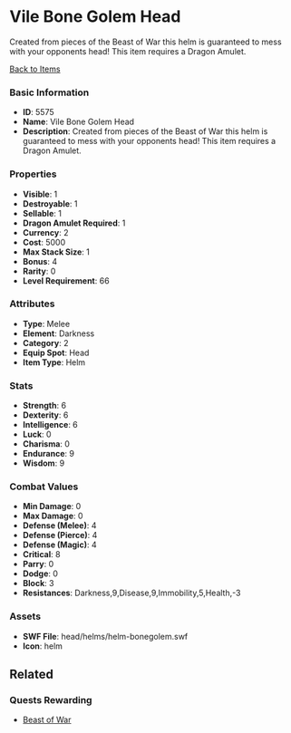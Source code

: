 # Vile Bone Golem Head

Created from pieces of the Beast of War this helm is guaranteed to mess with your opponents head! This item requires a Dragon Amulet.

[Back to Items](../items.md)

### Basic Information

- **ID**: 5575
- **Name**: Vile Bone Golem Head
- **Description**: Created from pieces of the Beast of War this helm is guaranteed to mess with your opponents head! This item requires a Dragon Amulet.

### Properties

- **Visible**: 1
- **Destroyable**: 1
- **Sellable**: 1
- **Dragon Amulet Required**: 1
- **Currency**: 2
- **Cost**: 5000
- **Max Stack Size**: 1
- **Bonus**: 4
- **Rarity**: 0
- **Level Requirement**: 66

### Attributes

- **Type**: Melee
- **Element**: Darkness
- **Category**: 2
- **Equip Spot**: Head
- **Item Type**: Helm

### Stats

- **Strength**: 6
- **Dexterity**: 6
- **Intelligence**: 6
- **Luck**: 0
- **Charisma**: 0
- **Endurance**: 9
- **Wisdom**: 9

### Combat Values

- **Min Damage**: 0
- **Max Damage**: 0
- **Defense (Melee)**: 4
- **Defense (Pierce)**: 4
- **Defense (Magic)**: 4
- **Critical**: 8
- **Parry**: 0
- **Dodge**: 0
- **Block**: 3
- **Resistances**: Darkness,9,Disease,9,Immobility,5,Health,-3

### Assets

- **SWF File**: head/helms/helm-bonegolem.swf
- **Icon**: helm

## Related

### Quests Rewarding

- [Beast of War](../quests/784-beast-of-war.md)

